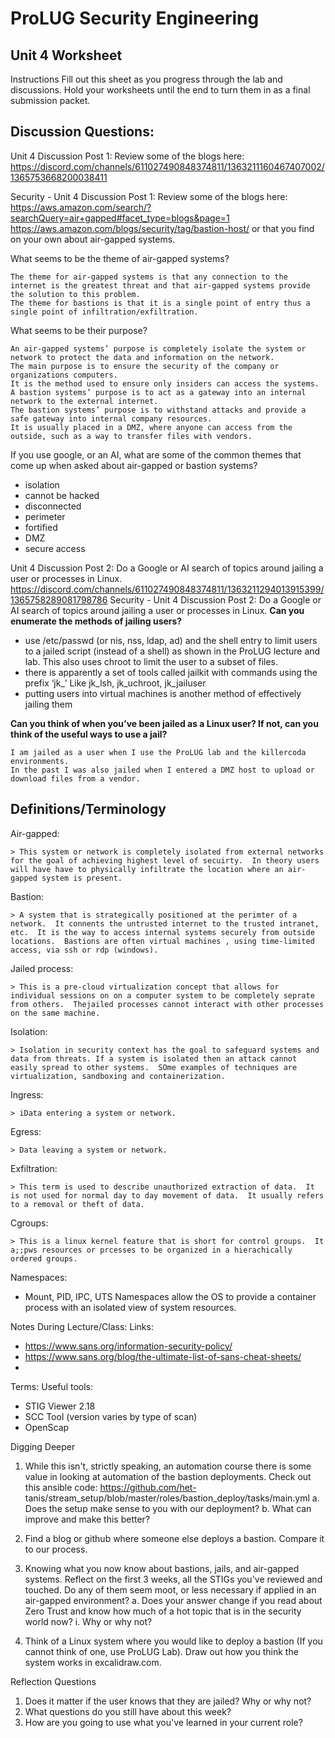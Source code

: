 # ProLUG Security Engineering

## Unit 4 Worksheet
Instructions
Fill out this sheet as you progress through the lab and discussions. Hold your worksheets until
the end to turn them in as a final submission packet.

## Discussion Questions:

Unit 4 Discussion Post 1: Review some of the blogs here:
https://discord.com/channels/611027490848374811/1363211160467407002/1365753668200038411

Security - Unit 4 Discussion Post 1: Review some of the blogs here: https://aws.amazon.com/search/?searchQuery=air+gapped#facet_type=blogs&page=1 https://aws.amazon.com/blogs/security/tag/bastion-host/ or that you find on your own about air-gapped systems.

What seems to be the theme of air-gapped systems?
```
The theme for air-gapped systems is that any connection to the internet is the greatest threat and that air-gapped systems provide the solution to this problem.
The theme for bastions is that it is a single point of entry thus a single point of infiltration/exfiltration.
```

What seems to be their purpose?
```
An air-gapped systems’ purpose is completely isolate the system or network to protect the data and information on the network.  
The main purpose is to ensure the security of the company or organizations computers.  
It is the method used to ensure only insiders can access the systems.
A bastion systems’ purpose is to act as a gateway into an internal network to the external internet.  
The bastion systems’ purpose is to withstand attacks and provide a safe gateway into internal company resources.  
It is usually placed in a DMZ, where anyone can access from the outside, such as a way to transfer files with vendors.
```

If you use google, or an AI, what are some of the common themes that come up when asked about air-gapped or bastion systems?
- isolation
- cannot be hacked
- disconnected
- perimeter
- fortified
- DMZ
- secure access


Unit 4 Discussion Post 2: Do a Google or AI search of topics around jailing a user or
processes in Linux.
https://discord.com/channels/611027490848374811/1363211294013915399/1365758289081798786
Security - Unit 4 Discussion Post 2: Do a Google or AI search of topics around jailing a user or processes in Linux. 
**Can you enumerate the methods of jailing users?**
- use /etc/passwd (or nis, nss, ldap, ad) and the shell entry to limit users to a jailed script (instead of a shell) as shown in the ProLUG lecture and lab.  This also uses chroot to limit the user to a subset of files.
- there is apparently a set of tools called jailkit with commands using the prefix ‘jk_’  Like jk_lsh, jk_uchroot, jk_jailuser
- putting users into virtual machines is another method of effectively jailing them

**Can you think of when you’ve been jailed as a Linux user? If not, can you think of the useful ways to use a jail?**
```
I am jailed as a user when I use the ProLUG lab and the killercoda environments.  
In the past I was also jailed when I entered a DMZ host to upload or download files from a vendor. 
```


## Definitions/Terminology

Air-gapped:

    > This system or network is completely isolated from external networks for the goal of achieving highest level of secuirty.  In theory users will have have to physically infiltrate the location where an air-gapped system is present.

Bastion:

    > A system that is strategically positioned at the perimter of a network.  It connents the untrusted internet to the trusted intranet, etc.  It is the way to access internal systems securely from outside locations.  Bastions are often virtual machines , using time-limited access, via ssh or rdp (windows).

Jailed process:

    > This is a pre-cloud virtualization concept that allows for individual sessions on on a computer system to be completely seprate from others.  Thejailed processes cannot interact with other processes on the same machine.

Isolation:

    > Isolation in security context has the goal to safeguard systems and data from threats. If a system is isolated then an attack cannot easily spread to other systems.  SOme examples of techniques are virtualization, sandboxing and containerization.

Ingress:

    > iData entering a system or network.

Egress:

    > Data leaving a system or network.

Exfiltration:

    > This term is used to describe unauthorized extraction of data.  It is not used for normal day to day movement of data.  It usually refers to a removal or theft of data.

Cgroups:

    > This is a linux kernel feature that is short for control groups.  It a;;pws resources or prcesses to be organized in a hierachically ordered groups.

Namespaces:
- Mount, PID, IPC, UTS
Namespaces allow the OS to provide a container process with an isolated view of system resources.





Notes During Lecture/Class:
Links:
- https://www.sans.org/information-security-policy/
- https://www.sans.org/blog/the-ultimate-list-of-sans-cheat-sheets/
-
Terms:
Useful tools:
- STIG Viewer 2.18
- SCC Tool (version varies by type of scan)
- OpenScap


Digging Deeper

1. While this isn't, strictly speaking, an automation course there is some value in
looking at automation of the bastion deployments. Check out this ansible code:
https://github.com/het-
tanis/stream_setup/blob/master/roles/bastion_deploy/tasks/main.yml
    a. Does the setup make sense to you with our deployment?
    b. What can improve and make this better?

2. Find a blog or github where someone else deploys a bastion. Compare it to our
process.

3. Knowing what you now know about bastions, jails, and air-gapped systems. Reflect
on the first 3 weeks, all the STIGs you've reviewed and touched. Do any of them
seem moot, or less necessary if applied in an air-gapped environment?
    a. Does your answer change if you read about Zero Trust and know how much of
    a hot topic that is in the security world now?
        i. Why or why not?

4. Think of a Linux system where you would like to deploy a bastion (If you cannot think
of one, use ProLUG Lab). Draw out how you think the system works in
excalidraw.com.

Reflection Questions
1. Does it matter if the user knows that they are jailed? Why or why not?
2. What questions do you still have about this week?
3. How are you going to use what you've learned in your current role?
